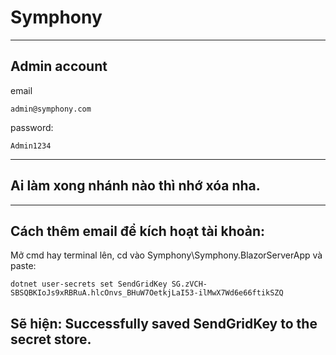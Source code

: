# Symphony
--------------------------------------------------------------------
## Admin account
  email
  
    admin@symphony.com
  password:
  
    Admin1234
--------------------------------------------------------------------
## Ai làm xong nhánh nào thì nhớ xóa nha.
--------------------------------------------------------------------
## Cách thêm email để kích hoạt tài khoản:
  Mở cmd hay terminal lên, cd vào Symphony\Symphony.BlazorServerApp và paste:
    
    dotnet user-secrets set SendGridKey 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
  Sẽ hiện: Successfully saved SendGridKey to the secret store.
--------------------------------------------------------------------
